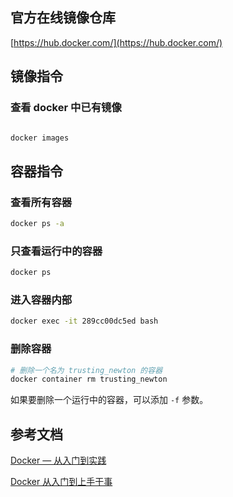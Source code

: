## 官方在线镜像仓库

[https://hub.docker.com/](https://hub.docker.com/)

## 镜像指令

### 查看 docker 中已有镜像

```sh

docker images
```

## 容器指令

### 查看所有容器

```sh
docker ps -a
```

### 只查看运行中的容器

```sh
docker ps
```

### 进入容器内部

```sh
docker exec -it 289cc00dc5ed bash
```

### 删除容器

```sh
# 删除一个名为 trusting_newton 的容器
docker container rm trusting_newton
```
如果要删除一个运行中的容器，可以添加 `-f` 参数。

## 参考文档

[Docker — 从入门到实践](https://yeasy.gitbook.io/docker_practice/)

[Docker 从入门到上手干事](https://javaguide.cn/tools/docker/docker-in-action.html)
